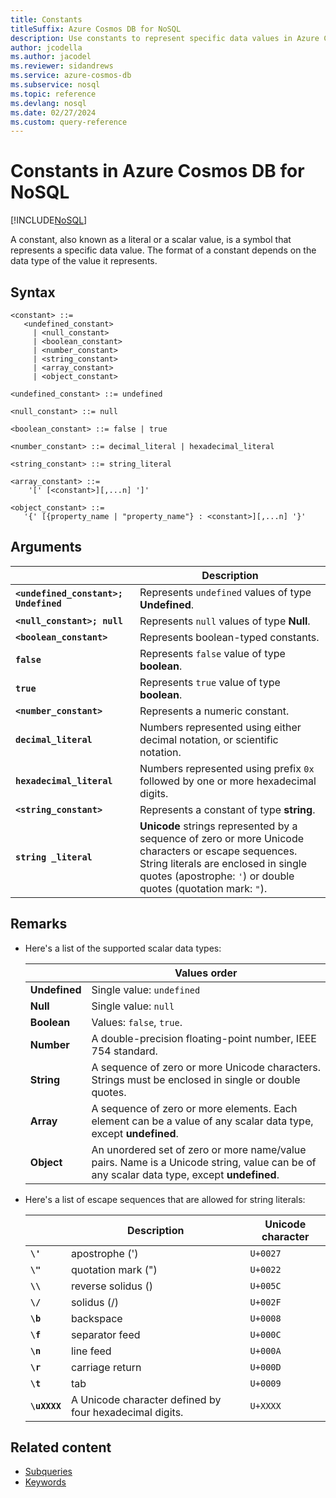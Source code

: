 ```yaml
---
title: Constants
titleSuffix: Azure Cosmos DB for NoSQL
description: Use constants to represent specific data values in Azure Cosmos DB for NoSQL.
author: jcodella
ms.author: jacodel
ms.reviewer: sidandrews
ms.service: azure-cosmos-db
ms.subservice: nosql
ms.topic: reference
ms.devlang: nosql
ms.date: 02/27/2024
ms.custom: query-reference
---
```


# Constants in Azure Cosmos DB for NoSQL

[!INCLUDE[NoSQL](../../includes/appliesto-nosql.md)]

A constant, also known as a literal or a scalar value, is a symbol that represents a specific data value. The format of a constant depends on the data type of the value it represents.

## Syntax

```nosql
<constant> ::=  
   <undefined_constant>  
     | <null_constant>   
     | <boolean_constant>   
     | <number_constant>   
     | <string_constant>   
     | <array_constant>   
     | <object_constant>   
  
<undefined_constant> ::= undefined  
  
<null_constant> ::= null  
  
<boolean_constant> ::= false | true  
  
<number_constant> ::= decimal_literal | hexadecimal_literal  
  
<string_constant> ::= string_literal  
  
<array_constant> ::=  
    '[' [<constant>][,...n] ']'  
  
<object_constant> ::=   
   '{' [{property_name | "property_name"} : <constant>][,...n] '}'  
```

## Arguments

| | Description |
| --- | --- |
| **``<undefined_constant>; Undefined``** | Represents ``undefined`` values of type **Undefined**. |
| **``<null_constant>; null``** | Represents ``null`` values of type **Null**. |
| **``<boolean_constant>``** | Represents boolean-typed constants. |
| **``false``** | Represents ``false`` value of type **boolean**. |
| **``true``** | Represents ``true`` value of type **boolean**. |
| **``<number_constant>``** | Represents a numeric constant. |
| **``decimal_literal``** | Numbers represented using either decimal notation, or scientific notation. |
| **``hexadecimal_literal``** | Numbers represented using prefix ``0x`` followed by one or more hexadecimal digits. |
| **``<string_constant>``** | Represents a constant of type **string**. |
| **``string _literal``** | **Unicode** strings represented by a sequence of zero or more Unicode characters or escape sequences. String literals are enclosed in single quotes (apostrophe: ``'``) or double quotes (quotation mark: ``"``). |

## Remarks

- Here's a list of the supported scalar data types:

    | | Values order |
    | --- | --- |
    | **Undefined** | Single value: ``undefined`` |
    | **Null** | Single value: ``null`` |
    | **Boolean** | Values: ``false``, ``true``. |
    | **Number** | A double-precision floating-point number, IEEE 754 standard. |
    | **String** | A sequence of zero or more Unicode characters. Strings must be enclosed in single or double quotes.|
    | **Array** | A sequence of zero or more elements. Each element can be a value of any scalar data type, except **undefined**.|
    | **Object** | An unordered set of zero or more name/value pairs. Name is a Unicode string, value can be of any scalar data type, except **undefined**. |

- Here's a list of escape sequences that are allowed for string literals:

    | | Description | Unicode character |
    | --- | --- | --- |
    | **``\'``** | apostrophe (') | ``U+0027`` |
    | **``\"``** | quotation mark (") | ``U+0022`` |
    | **``\\``** | reverse solidus (\) | ``U+005C`` |
    | **``\/``** | solidus (/) | ``U+002F`` |
    | **``\b``** | backspace | ``U+0008`` |
    | **``\f``** | separator feed | ``U+000C`` |
    | **``\n``** | line feed | ``U+000A`` |
    | **``\r``** | carriage return | ``U+000D`` |
    | **``\t``** | tab | ``U+0009`` |
    | **``\uXXXX``** | A Unicode character defined by four hexadecimal digits. | ``U+XXXX`` |

## Related content

- [Subqueries](subquery.md)
- [Keywords](keywords.md)
